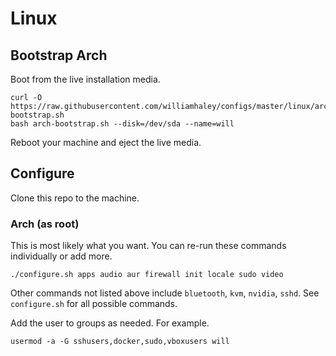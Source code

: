 # Linux

## Bootstrap Arch

Boot from the live installation media.

```
curl -O https://raw.githubusercontent.com/williamhaley/configs/master/linux/arch-bootstrap.sh
bash arch-bootstrap.sh --disk=/dev/sda --name=will
```

Reboot your machine and eject the live media.

## Configure

Clone this repo to the machine.

### Arch (as root)

This is most likely what you want. You can re-run these commands individually or add more.

```
./configure.sh apps audio aur firewall init locale sudo video
```

Other commands not listed above include `bluetooth`, `kvm`, `nvidia`, `sshd`. See `configure.sh` for all possible commands.

Add the user to groups as needed. For example.

```
usermod -a -G sshusers,docker,sudo,vboxusers will
```

